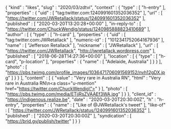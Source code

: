 {
  "kind" : "likes",
  "slug" : "2020/03/zdtvi",
  "context" : {
    "type" : [ "h-entry" ],
    "properties" : {
      "uid" : [ "tag:twitter.com:1240991601352036352" ],
      "url" : [ "https://twitter.com/JWRetallack/status/1240991601352036352" ],
      "published" : [ "2020-03-20T13:20:28+00:00" ],
      "in-reply-to" : [ "https://twitter.com/ChuckWendig/status/1240985888823410689" ],
      "author" : [ {
        "type" : [ "h-card" ],
        "properties" : {
          "uid" : [ "tag:twitter.com:JWRetallack" ],
          "numeric-id" : [ "1012341752064167936" ],
          "name" : [ "Jefferson Retallack" ],
          "nickname" : [ "JWRetallack" ],
          "url" : [ "https://twitter.com/JWRetallack", "http://jwretallack.wordpress.com" ],
          "published" : [ "2018-06-28T14:27:36+00:00" ],
          "location" : [ {
            "type" : [ "h-card", "p-location" ],
            "properties" : {
              "name" : [ "Adelaide, Australia" ]
            }
          } ],
          "photo" : [ "https://pbs.twimg.com/profile_images/1036471706091569152/nvh12gDX.jpg" ]
        }
      } ],
      "content" : [ {
        "value" : "Very rare in Australia RN",
        "html" : "Very rare in Australia RN\n<a class=\"u-mention\" href=\"https://twitter.com/ChuckWendig\"></a>"
      } ],
      "photo" : [ "https://pbs.twimg.com/media/ETjjRsZVAAEf3WA.jpg" ]
    }
  },
  "client_id" : "https://indigenous.realize.be",
  "date" : "2020-03-20T20:30:00Z",
  "h" : "h-entry",
  "properties" : {
    "name" : [ "Like of @JWRetallack's tweet" ],
    "like-of" : [ "https://twitter.com/JWRetallack/status/1240991601352036352" ],
    "published" : [ "2020-03-20T20:30:00Z" ],
    "syndication" : [ "https://brid.gy/publish/twitter" ]
  }
}
